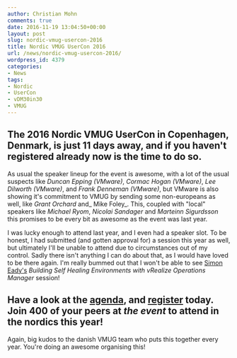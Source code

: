 ```yaml
---
author: Christian Mohn
comments: true
date: 2016-11-19 13:04:50+00:00
layout: post
slug: nordic-vmug-usercon-2016
title: Nordic VMUG UserCon 2016
url: /news/nordic-vmug-usercon-2016/
wordpress_id: 4379
categories:
- News
tags:
- Nordic
- UserCon
- vDM30in30
- VMUG
---
```



## The 2016 Nordic VMUG UserCon in Copenhagen, Denmark, is just 11 days away, and if you haven't registered already now is the time to do so.



As usual the speaker lineup for the event is awesome, with a lot of the usual suspects like _Duncan Epping (VMware)_, _Cormac Hogan (VMware)_, _Lee Dilworth (VMware)_, and _Frank Denneman (VMware)_, but VMware is also showing it's commitment to VMUG by sending some non-europeans as well, like _Grant Orchard_ and_ Mike Foley_. This, coupled with "local" speakers like _Michael Ryom_, _Nicolai Sandager_ and _Marteinn Sigurdsson_ this promises to be every bit as awesome as the event was last year.

<!--more-->


I was lucky enough to attend last year, and I even had a speaker slot. To be honest, I had submitted (and gotten approval for) a session this year as well, but ultimately I'll be unable to attend due to circumstances out of my control. Sadly there isn't anything I can do about that, as I would have loved to be there again. I'm really bummed out that I won't be able to see [ Simon Eady's](https://twitter.com/simoneady) _Building Self Healing Environments with vRealize Operations Manager_ session!



## Have a look at the [agenda](https://www.vmug.com/p/cm/ld/fid=15440#anchor4), and [register](https://www.vmug.com/p/cm/ld/fid=15440#anchor2) today. Join 400 of your peers at _the event_ to attend in the nordics this year!



Again, big kudos to the danish VMUG team who puts this together every year. You're doing an awesome organising this!

